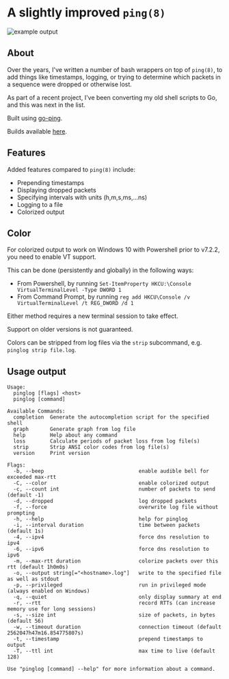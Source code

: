 # A slightly improved `ping(8)`

![example output](https://git.seedno.de/seednode/pinglog/raw/branch/master/example.png)

## About
Over the years, I've written a number of bash wrappers on top of `ping(8)`, to add things like timestamps, logging, or trying to determine which packets in a sequence were dropped or otherwise lost. 

As part of a recent project, I've been converting my old shell scripts to Go, and this was next in the list.

Built using [go-ping](https://pkg.go.dev/github.com/go-ping/ping).

Builds available [here](https://cdn.seedno.de/builds/pinglog).

## Features
Added features compared to `ping(8)` include:
- Prepending timestamps
- Displaying dropped packets
- Specifying intervals with units (h,m,s,ms,...ns)
- Logging to a file
- Colorized output

## Color
For colorized output to work on Windows 10 with Powershell prior to v7.2.2, you need to enable VT support.

This can be done (persistently and globally) in the following ways:
- From Powershell, by running `Set-ItemProperty HKCU:\Console VirtualTerminalLevel -Type DWORD 1`
- From Command Prompt, by running `reg add HKCU\Console /v VirtualTerminalLevel /t REG_DWORD /d 1`

Either method requires a new terminal session to take effect.

Support on older versions is not guaranteed.

Colors can be stripped from log files via the `strip` subcommand, e.g. `pinglog strip file.log`.

## Usage output
```
Usage:
  pinglog [flags] <host>
  pinglog [command]

Available Commands:
  completion  Generate the autocompletion script for the specified shell
  graph       Generate graph from log file
  help        Help about any command
  loss        Calculate periods of packet loss from log file(s)
  strip       Strip ANSI color codes from log file(s)
  version     Print version

Flags:
  -b, --beep                               enable audible bell for exceeded max-rtt
  -C, --color                              enable colorized output
  -c, --count int                          number of packets to send (default -1)
  -d, --dropped                            log dropped packets
  -f, --force                              overwrite log file without prompting
  -h, --help                               help for pinglog
  -i, --interval duration                  time between packets (default 1s)
  -4, --ipv4                               force dns resolution to ipv4
  -6, --ipv6                               force dns resolution to ipv6
  -m, --max-rtt duration                   colorize packets over this rtt (default 1h0m0s)
  -o, --output string[="<hostname>.log"]   write to the specified file as well as stdout
  -p, --privileged                         run in privileged mode (always enabled on Windows)
  -q, --quiet                              only display summary at end
  -r, --rtt                                record RTTs (can increase memory use for long sessions)
  -s, --size int                           size of packets, in bytes (default 56)
  -w, --timeout duration                   connection timeout (default 2562047h47m16.854775807s)
  -t, --timestamp                          prepend timestamps to output
  -T, --ttl int                            max time to live (default 128)

Use "pinglog [command] --help" for more information about a command.
```